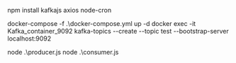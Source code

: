 
npm install kafkajs axios node-cron

docker-compose -f .\docker-compose.yml up -d
docker exec -it Kafka_container_9092 kafka-topics --create --topic test --bootstrap-server localhost:9092

node .\producer.js
node .\consumer.js
